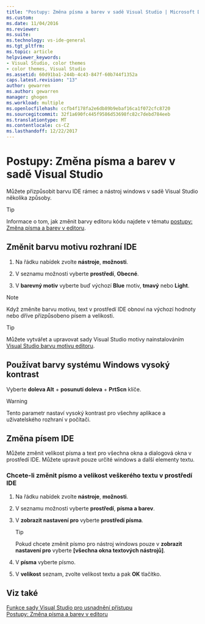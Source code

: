 ```yaml
---
title: "Postupy: Změna písma a barev v sadě Visual Studio | Microsoft Docs"
ms.custom: 
ms.date: 11/04/2016
ms.reviewer: 
ms.suite: 
ms.technology: vs-ide-general
ms.tgt_pltfrm: 
ms.topic: article
helpviewer_keywords:
- Visual Studio, color themes
- color themes, Visual Studio
ms.assetid: 60d91ba1-244b-4c43-847f-60b744f1352a
caps.latest.revision: "13"
author: gewarren
ms.author: gewarren
manager: ghogen
ms.workload: multiple
ms.openlocfilehash: ccfb4f178fa2e6db89b9ebaf16ca1f072cfc8720
ms.sourcegitcommit: 32f1a690fc445f9586d53698fc82c7debd784eeb
ms.translationtype: MT
ms.contentlocale: cs-CZ
ms.lasthandoff: 12/22/2017
---
```

# <a name="how-to-change-fonts-and-colors-in-visual-studio"></a>Postupy: Změna písma a barev v sadě Visual Studio

Můžete přizpůsobit barvu IDE rámec a nástroj windows v sadě Visual Studio několika způsoby.

> [!TIP]
> Informace o tom, jak změnit barvy editoru kódu najdete v tématu [postupy: Změna písma a barev v editoru](../ide/reference/how-to-change-fonts-and-colors-in-the-editor.md).

## <a name="change-the-color-theme-of-the-ide"></a>Změnit barvu motivu rozhraní IDE

1. Na řádku nabídek zvolte **nástroje**, **možnosti**.

1. V seznamu možnosti vyberte **prostředí**, **Obecné**.

1. V **barevný motiv** vyberte buď výchozí **Blue** motiv, **tmavý** nebo **Light**.

> [!NOTE]
> Když změníte barvu motivu, text v prostředí IDE obnoví na výchozí hodnoty nebo dříve přizpůsobeno písem a velikosti.

> [!TIP]
> Můžete vytvářet a upravovat sady Visual Studio motivy nainstalováním [Visual Studio barvu motivu editoru](https://marketplace.visualstudio.com/items?itemName=VisualStudioProductTeam.VisualStudio2017ColorThemeEditor).

## <a name="use-windows-high-contrast-colors"></a>Používat barvy systému Windows vysoký kontrast

Vyberte **doleva Alt** + **posunutí doleva** + **PrtScn** klíče.

> [!WARNING]
> Tento parametr nastaví vysoký kontrast pro všechny aplikace a uživatelského rozhraní v počítači.

## <a name="change-ide-fonts"></a>Změna písem IDE

Můžete změnit velikost písma a text pro všechna okna a dialogová okna v prostředí IDE. Můžete upravit pouze určité windows a další elementy textu.

### <a name="to-change-the-font-and-size-of-all-text-in-the-ide"></a>Chcete-li změnit písmo a velikost veškerého textu v prostředí IDE

1. Na řádku nabídek zvolte **nástroje**, **možnosti**.

1. V seznamu možnosti vyberte **prostředí**, **písma a barev**.

1. V **zobrazit nastavení pro** vyberte **prostředí písma**.

    > [!TIP]
    > Pokud chcete změnit písmo pro nástroj windows pouze v **zobrazit nastavení pro** vyberte **[všechna okna textových nástrojů]**.

1. V **písma** vyberte písmo.

1. V **velikost** seznam, zvolte velikost textu a pak **OK** tlačítko.

## <a name="see-also"></a>Viz také

[Funkce sady Visual Studio pro usnadnění přístupu](../ide/reference/accessibility-features-of-visual-studio.md)  
[Postupy: Změna písma a barev v editoru](../ide/reference/how-to-change-fonts-and-colors-in-the-editor.md)